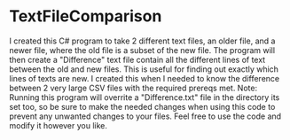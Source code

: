 # TextFileComparison
 I created this C# program to take 2 different text files, an older file, and a newer file, where the old file is a subset of the new file. The program will then create a "Difference" text file contain all the different lines of text between the old and new files. This is useful for finding out exactly which lines of texts are new. I created this when I needed to know the difference between 2 very large CSV files with the required prereqs met.  Note: Running this program will overrite a "Difference.txt" file in the directory its set too, so be sure to make the needed changes when using this code to prevent any unwanted changes to your files.  Feel free to use the code and modify it however you like.
